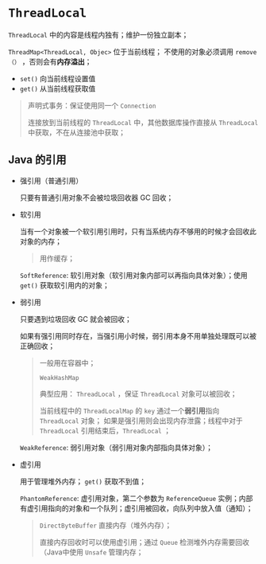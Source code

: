 # `ThreadLocal`

`ThreadLocal` 中的内容是线程内独有；维护一份独立副本；

`ThreadMap<ThreadLocal, Objec>` 位于当前线程；
不使用的对象必须调用 `remove（）` ，否则会有**内存溢出**；

* `set()` 向当前线程设置值
* `get()` 从当前线程获取值

> 声明式事务：保证使用同一个 `Connection` 
> 
> 连接放到当前线程的 `ThreadLocal` 中，其他数据库操作直接从 `ThreadLocal` 中获取，不在从连接池中获取；

## Java 的引用

* 强引用（普通引用）

    只要有普通引用对象不会被垃圾回收器 GC 回收；

* 软引用

    当有一个对象被一个软引用引用时，只有当系统内存不够用的时候才会回收此对象的内存；

    > 用作缓存；

    `SoftReference`: 软引用对象（软引用对象内部可以再指向具体对象）；使用 `get()` 获取软引用内的对象；

* 弱引用

    只要遇到垃圾回收 GC 就会被回收；

    如果有强引用同时存在，当强引用小时候，弱引用本身不用单独处理既可以被正确回收；

    > 一般用在容器中； 
    > 
    > `WeakHashMap`
    > 
    > 典型应用： `ThreadLocal` ，保证 `ThreadLocal` 对象可以被回收；
    > 
    > 当前线程中的 `ThreadLocalMap` 的 `key` 通过一个**弱引用**指向 `ThreadLocal` 对象；
    > 如果是强引用则会出现内存泄露；线程中对于 `ThreadLocal` 引用结束后，`ThreadLocal` ；

    `WeakReference`: 弱引用对象（弱引用对象内部指向具体对象）；

* 虚引用

    用于管理堆外内存； `get()` 获取不到值；

    `PhantomReference`: 虚引用对象，第二个参数为 `ReferenceQueue` 实例；内部有虚引用指向的对象和一个队列；虚引用被回收，向队列中放入值（通知）；

    > `DirectByteBuffer` 直接内存（堆外内存）；
    > 
    > 直接内存回收时可以使用虚引用；通过 `Queue` 检测堆外内存需要回收（Java中使用 `Unsafe` 管理内存；
